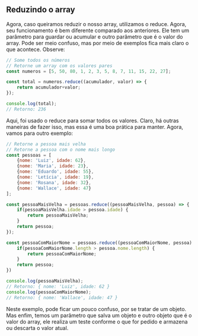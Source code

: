 ## Reduzindo o array

Agora, caso queiramos reduzir o nosso array, utilizamos o reduce. Agora, seu funcionamento é bem diferente comparado aos anteriores. Ele tem um parâmetro para guardar ou acumular e outro parâmetro que é o valor do array. Pode ser meio confuso, mas por meio de exemplos fica mais claro o que acontece. Observe:

```jsx
// Some todos os números
// Retorne um array com os valores pares
const numeros = [5, 50, 80, 1, 2, 3, 5, 8, 7, 11, 15, 22, 27];

const total = numeros.reduce((acumulador, valor) => {
    return acumulador+valor;
});

console.log(total);
// Retorno: 236
```

Aqui, foi usado o reduce para somar todos os valores. Claro, há outras maneiras de fazer isso, mas essa é uma boa prática para manter. Agora, vamos para outro exemplo:

```jsx
// Retorne a pessoa mais velha
// Retorne a pessoa com o nome mais longo
const pessoas = [
    {nome: 'Luiz', idade: 62},
    {nome: 'Maria', idade: 23},
    {nome: 'Eduardo', idade: 55},
    {nome: 'Letícia', idade: 19},
    {nome: 'Rosana', idade: 32},
    {nome: 'Wallace', idade: 47}
];

const pessoaMaisVelha = pessoas.reduce((pessoaMaisVelha, pessoa) => {
    if(pessoaMaisVelha.idade > pessoa.idade) {
        return pessoaMaisVelha;
    } 
    return pessoa;
});

const pessoaComMaiorNome = pessoas.reduce((pessoaComMaiorNome, pessoa) => {
    if(pessoaComMaiorNome.length > pessoa.nome.length) {
        return pessoaComMaiorNome;
    }
    return pessoa;
})

console.log(pessoaMaisVelha);
// Retorno: { nome: 'Luiz', idade: 62 }
console.log(pessoaComMaiorNome);
// Retorno: { nome: 'Wallace', idade: 47 }
```

Neste exemplo, pode ficar um pouco confuso, por se tratar de um objeto. Mas enfim, temos um parâmetro que salva um objeto e outro objeto que é o valor do array, ele realiza um teste conforme o que for pedido e armazena ou descarta o valor atual.